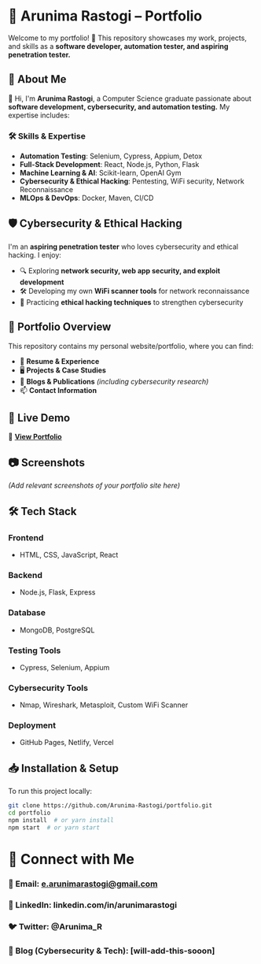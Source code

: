 # 🌟 Arunima Rastogi – Portfolio   

Welcome to my portfolio! 🚀 This repository showcases my work, projects, and skills as a **software developer, automation tester, and aspiring penetration tester.**  
  
## 📌 About Me      

👋 Hi, I'm **Arunima Rastogi**, a Computer Science graduate passionate about **software development, cybersecurity, and automation testing.** My expertise includes:  
 
### 🛠 Skills & Expertise  
- **Automation Testing**: Selenium, Cypress, Appium, Detox      
- **Full-Stack Development**: React, Node.js, Python, Flask     
- **Machine Learning & AI**: Scikit-learn, OpenAI Gym    
- **Cybersecurity & Ethical Hacking**: Pentesting, WiFi security, Network Reconnaissance   
- **MLOps & DevOps**: Docker, Maven, CI/CD  

## 🛡️ Cybersecurity & Ethical Hacking   

I'm an **aspiring penetration tester** who loves cybersecurity and ethical hacking. I enjoy:  

- 🔍 Exploring **network security, web app security, and exploit development**  
- 🛠️ Developing my own **WiFi scanner tools** for network reconnaissance  
- 🎯 Practicing **ethical hacking techniques** to strengthen cybersecurity  

## 📂 Portfolio Overview  

This repository contains my personal website/portfolio, where you can find:  

- 📃 **Resume & Experience**  
- 🖥️ **Projects & Case Studies**  
- 📜 **Blogs & Publications** *(including cybersecurity research)*  
- 📫 **Contact Information**  

## 🚀 Live Demo  

🔗 **[View Portfolio](your-portfolio-link-here)**  

## 📷 Screenshots  

*(Add relevant screenshots of your portfolio site here)*  

## 🛠️ Tech Stack  

### Frontend  
- HTML, CSS, JavaScript, React  

### Backend  
- Node.js, Flask, Express  

### Database  
- MongoDB, PostgreSQL  

### Testing Tools  
- Cypress, Selenium, Appium  

### Cybersecurity Tools  
- Nmap, Wireshark, Metasploit, Custom WiFi Scanner  

### Deployment  
- GitHub Pages, Netlify, Vercel  

## 📥 Installation & Setup  

To run this project locally:  

```bash
git clone https://github.com/Arunima-Rastogi/portfolio.git
cd portfolio
npm install  # or yarn install
npm start  # or yarn start
```
# 📩 Connect with Me

### 📧 Email: e.arunimarastogi@gmail.com
### 💼 LinkedIn: linkedin.com/in/arunimarastogi
### 🐦 Twitter: @Arunima_R
### 🚀 Blog (Cybersecurity & Tech): [will-add-this-sooon]
